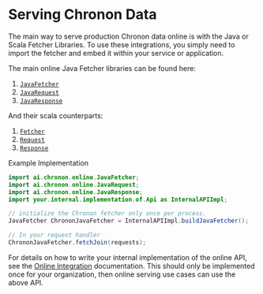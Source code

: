 # Serving Chronon Data

The main way to serve production Chronon data online is with the Java or Scala Fetcher Libraries. To use these integrations, you simply need to import the fetcher and embed it within your service or application.

The main online Java Fetcher libraries can be found here:

1. [`JavaFetcher`](https://github.com/airbnb/chronon/blob/main/online/src/main/java/ai/chronon/online/JavaFetcher.java)
2. [`JavaRequest`](https://github.com/airbnb/chronon/blob/main/online/src/main/java/ai/chronon/online/JavaRequest.java)
3. [`JavaResponse`](https://github.com/airbnb/chronon/blob/main/online/src/main/java/ai/chronon/online/JavaResponse.java)

And their scala counterparts:

1. [`Fetcher`](https://github.com/airbnb/chronon/blob/main/online/src/main/scala/ai/chronon/online/Fetcher.scala)
2. [`Request`](https://github.com/airbnb/chronon/blob/main/online/src/main/scala/ai/chronon/online/Fetcher.scala#L39)
3. [`Response`](https://github.com/airbnb/chronon/blob/main/online/src/main/scala/ai/chronon/online/Fetcher.scala#L48)

Example Implementation

```java
import ai.chronon.online.JavaFetcher;
import ai.chronon.online.JavaRequest;
import ai.chronon.online.JavaResponse;
import your.internal.implementation.of.Api as InternalAPIImpl;

// initialize the Chronon fetcher only once per process.
JavaFetcher ChrononJavaFetcher = InternalAPIImpl.buildJavaFetcher();

// In your request handler
ChrononJavaFetcher.fetchJoin(requests);
```

For details on how to write your internal implementation of the online API, see the [Online Integration](../setup/Online_Integration.md) documentation. This should only be implemented once for your organization, then online serving use cases can use the above API.
